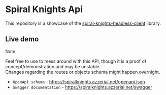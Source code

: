 # Spiral Knights Api

This repository is a showcase of the [spiral-knights-headless-client](https://github.com/azzerial/spiral-knights-headless-client) library.

## Live demo

> [!NOTE]
> Feel free to use to mess around with this API, though it is a proof of concept/demonstration and may be unstable. <br>
> Changes regarding the routes or objects schema might happen overnight.

- `OpenApi schema` - https://spiralknights.azzerial.net/openapi.json
- `Swagger documentation` - https://spiralknights.azzerial.net/swagger
